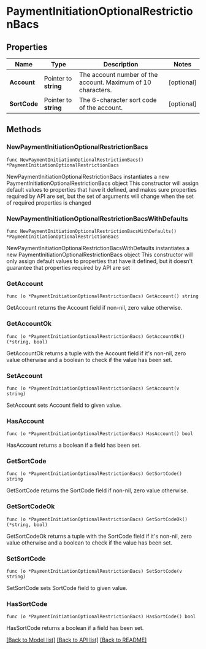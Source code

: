 # PaymentInitiationOptionalRestrictionBacs

## Properties

Name | Type | Description | Notes
------------ | ------------- | ------------- | -------------
**Account** | Pointer to **string** | The account number of the account. Maximum of 10 characters. | [optional] 
**SortCode** | Pointer to **string** | The 6-character sort code of the account. | [optional] 

## Methods

### NewPaymentInitiationOptionalRestrictionBacs

`func NewPaymentInitiationOptionalRestrictionBacs() *PaymentInitiationOptionalRestrictionBacs`

NewPaymentInitiationOptionalRestrictionBacs instantiates a new PaymentInitiationOptionalRestrictionBacs object
This constructor will assign default values to properties that have it defined,
and makes sure properties required by API are set, but the set of arguments
will change when the set of required properties is changed

### NewPaymentInitiationOptionalRestrictionBacsWithDefaults

`func NewPaymentInitiationOptionalRestrictionBacsWithDefaults() *PaymentInitiationOptionalRestrictionBacs`

NewPaymentInitiationOptionalRestrictionBacsWithDefaults instantiates a new PaymentInitiationOptionalRestrictionBacs object
This constructor will only assign default values to properties that have it defined,
but it doesn't guarantee that properties required by API are set

### GetAccount

`func (o *PaymentInitiationOptionalRestrictionBacs) GetAccount() string`

GetAccount returns the Account field if non-nil, zero value otherwise.

### GetAccountOk

`func (o *PaymentInitiationOptionalRestrictionBacs) GetAccountOk() (*string, bool)`

GetAccountOk returns a tuple with the Account field if it's non-nil, zero value otherwise
and a boolean to check if the value has been set.

### SetAccount

`func (o *PaymentInitiationOptionalRestrictionBacs) SetAccount(v string)`

SetAccount sets Account field to given value.

### HasAccount

`func (o *PaymentInitiationOptionalRestrictionBacs) HasAccount() bool`

HasAccount returns a boolean if a field has been set.

### GetSortCode

`func (o *PaymentInitiationOptionalRestrictionBacs) GetSortCode() string`

GetSortCode returns the SortCode field if non-nil, zero value otherwise.

### GetSortCodeOk

`func (o *PaymentInitiationOptionalRestrictionBacs) GetSortCodeOk() (*string, bool)`

GetSortCodeOk returns a tuple with the SortCode field if it's non-nil, zero value otherwise
and a boolean to check if the value has been set.

### SetSortCode

`func (o *PaymentInitiationOptionalRestrictionBacs) SetSortCode(v string)`

SetSortCode sets SortCode field to given value.

### HasSortCode

`func (o *PaymentInitiationOptionalRestrictionBacs) HasSortCode() bool`

HasSortCode returns a boolean if a field has been set.


[[Back to Model list]](../README.md#documentation-for-models) [[Back to API list]](../README.md#documentation-for-api-endpoints) [[Back to README]](../README.md)


